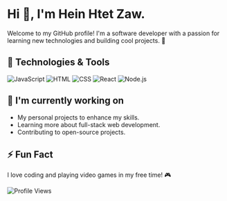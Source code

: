 # Hi 👋, I'm Hein Htet Zaw.
Welcome to my GitHub profile! I'm a software developer with a passion for learning new technologies and building cool projects. 🚀

## 🔧 Technologies & Tools
![JavaScript](https://img.shields.io/badge/JavaScript-F7DF1E?style=flat-square&logo=javascript&logoColor=black)
![HTML](https://img.shields.io/badge/HTML-E34F26?style=flat-square&logo=html5&logoColor=white)
![CSS](https://img.shields.io/badge/CSS-1572B6?style=flat-square&logo=css3&logoColor=white)
![React](https://img.shields.io/badge/React-61DAFB?style=flat-square&logo=react&logoColor=black)
![Node.js](https://img.shields.io/badge/Node.js-339933?style=flat-square&logo=node-dot-js&logoColor=white)

## 🌱 I'm currently working on
- My personal projects to enhance my skills.
- Learning more about full-stack web development.
- Contributing to open-source projects.

<!--
## 📫 How to reach me
- Email: [your.email@example.com](mailto:your.email@example.com)
- LinkedIn: [Your LinkedIn Profile](https://www.linkedin.com/in/your-profile)
- Twitter: [@your_twitter_handle](https://twitter.com/your_twitter_handle)

## 🚀 My Projects
Check out some of my projects:
- [Project 1](https://github.com/yourusername/project1): A brief description of Project 1.
- [Project 2](https://github.com/yourusername/project2): A brief description of Project 2.
-->

## ⚡ Fun Fact
I love coding and playing video games in my free time! 🎮

![Profile Views](https://komarev.com/ghpvc/?username=Heinzaw215&color=blue)

<!--
**Heinzaw215/Heinzaw215** is a ✨ _special_ ✨ repository because its `README.md` (this file) appears on your GitHub profile.

Here are some ideas to get you started:

- 🔭 I’m currently working on ...
- 🌱 I’m currently learning ...
- 👯 I’m looking to collaborate on ...
- 🤔 I’m looking for help with ...
- 💬 Ask me about ...
- 📫 How to reach me: ...
- 😄 Pronouns: ...
- ⚡ Fun fact: ...
-->
